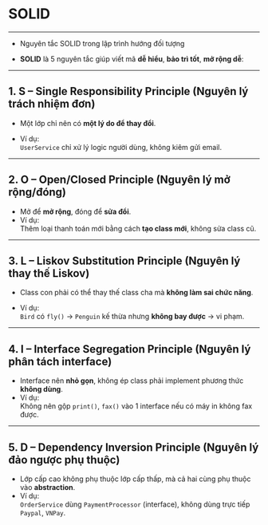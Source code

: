 # SOLID
---
- Nguyên tắc SOLID trong lập trình hướng đối tượng

- **SOLID** là 5 nguyên tắc giúp viết mã **dễ hiểu**, **bảo trì tốt**, **mở rộng dễ**:

---

## 1. S – Single Responsibility Principle (Nguyên lý trách nhiệm đơn)
- Một lớp chỉ nên có **một lý do để thay đổi**.

- Ví dụ:  
`UserService` chỉ xử lý logic người dùng, không kiêm gửi email.
---

## 2. O – Open/Closed Principle (Nguyên lý mở rộng/đóng)
- Mở để **mở rộng**, đóng để **sửa đổi**.
- Ví dụ:  
Thêm loại thanh toán mới bằng cách **tạo class mới**, không sửa class cũ.

---

## 3. L – Liskov Substitution Principle (Nguyên lý thay thế Liskov)
- Class con phải có thể thay thế class cha mà **không làm sai chức năng**.

- Ví dụ:  
`Bird` có `fly()` → `Penguin` kế thừa nhưng **không bay được** → vi phạm.

---

## 4. I – Interface Segregation Principle (Nguyên lý phân tách interface)
- Interface nên **nhỏ gọn**, không ép class phải implement phương thức **không dùng**.
- Ví dụ:  
Không nên gộp `print()`, `fax()` vào 1 interface nếu có máy in không fax được.

---

## 5. D – Dependency Inversion Principle (Nguyên lý đảo ngược phụ thuộc)
- Lớp cấp cao không phụ thuộc lớp cấp thấp, mà cả hai cùng phụ thuộc vào **abstraction**.
- Ví dụ:  
`OrderService` dùng `PaymentProcessor` (interface), không dùng trực tiếp `Paypal`, `VNPay`.

